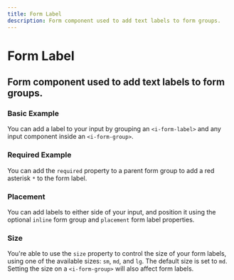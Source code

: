 ```yaml
---
title: Form Label
description: Form component used to add text labels to form groups. 
---
```


<script setup>
import * as examples from '../examples';
</script>

# Form Label
## Form component used to add text labels to form groups. 

### Basic Example
You can add a label to your input by grouping an `<i-form-label>` and any input component inside an `<i-form-group>`. 

<example :component="examples.IFormLabelBasicExample" :html="examples.IFormLabelBasicExampleHTML" :js="examples.IFormLabelBasicExampleJS"></example>

### Required Example
You can add the `required` property to a parent form group to add a red asterisk `*` to the form label. 

<example :component="examples.IFormLabelRequiredExample" :html="examples.IFormLabelRequiredExampleHTML" :js="examples.IFormLabelRequiredExampleJS"></example>

### Placement
You can add labels to either side of your input, and position it using the optional `inline` form group and `placement` form label properties.

<example :component="examples.IFormLabelPlacementExample" :html="examples.IFormLabelPlacementExampleHTML" :js="examples.IFormLabelPlacementExampleJS"></example>

### Size
You're able to use the `size` property to control the size of your form labels, using one of the available sizes: `sm`, `md`, and `lg`. The default size is set to `md`. Setting the size on a `<i-form-group>` will also affect form labels.

<example :component="examples.IFormLabelSizeVariantsExample" :html="examples.IFormLabelSizeVariantsExampleHTML" :js="examples.IFormLabelSizeVariantsExampleJS"></example>
